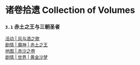 # 诸卷拾遗 Collection of Volumes

### `3.1` 赤土之王与三朝圣者
[活动 | 风与酒之歌](humanity/note/of-ballads-and-brews.md)<br>
[剧情 | 魔神 | 赤土之王](humanity/note/of-ballads-and-brews.md)<br>
[地图 | 赤沙之卷](humanity/note/of-ballads-and-brews.md)<br>
[剧情 | 世界 | 黄金沙梦](humanity/note/of-ballads-and-brews.md)

